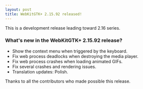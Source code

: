 ```yaml
---
layout: post
title: WebKitGTK+ 2.15.92 released!
---
```


This is a development release leading toward 2.16 series.

### What's new in the WebKitGTK+ 2.15.92 release?

 - Show the context menu when triggered by the keyboard.
 - Fix web process deadlocks when destroying the media player.
 - Fix web process crashes when loading animated GIFs.
 - Fix several crashes and rendering issues.
 - Translation updates: Polish.

Thanks to all the contributors who made possible this release.